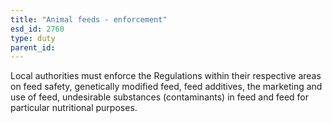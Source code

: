 ```yaml
---
title: "Animal feeds - enforcement"
esd_id: 2760
type: duty
parent_id:  
---
```


Local authorities must enforce the Regulations within their respective areas on feed safety, genetically modified feed, feed additives, the marketing and use of feed, undesirable substances (contaminants) in feed and feed for particular nutritional purposes.

